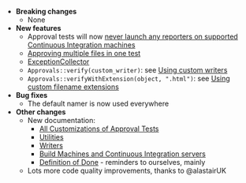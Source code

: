 * **Breaking changes**
    * None
* **New features**
    * Approval tests will now [never launch any reporters on supported Continuous Integration machines](/doc/BuildMachinesAndCI.md#top)
    * [Approving multiple files in one test](/doc/MultipleOutputFilesPerTest.md#approving-multiple-files-in-one-test)
    * [ExceptionCollector](/doc/Utilities.md#exceptioncollector)
    * `Approvals::verify(custom_writer)`: see [Using custom writers](/doc/Writers.md#using-custom-writers)
    * `Approvals::verifyWithExtension(object, ".html")`: see [Using custom filename extensions](/doc/Writers.md#using-custom-filename-extensions)
* **Bug fixes**
    * The default namer is now used everywhere 
* **Other changes**
    * New documentation:
        * [All Customizations of Approval Tests](/doc/AllCustomizations.md#top)
        * [Utilities](/doc/Utilities.md#top)
        * [Writers](/doc/Writers.md#top)
        * [Build Machines and Continuous Integration servers](/doc/BuildMachinesAndCI.md#top)
        * [Definition of Done](/doc/Contributing.md#definition-of-done) - reminders to ourselves, mainly
    * Lots more code quality improvements, thanks to @alastairUK
